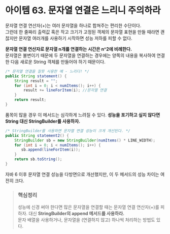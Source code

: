# 아이템 63. 문자열 연결은 느리니 주의하라

문자열 연결 연산자(+)는 여러 문자열을 하나로 합쳐주는 편리한 수단이다.  
그런데 한 줄짜리 출력값 혹은 작고 크기가 고정된 객체의 문자열 표현을 만들 때라면 괜찮지만 문자열 여러개를 사용하기 시작하면 성능 저하를 피할 수 없다.  

**문자열 연결 연산자로 문자열 n개를 연결하는 시간은 n^2에 비례한다.**  
문자열은 불변이기 때문에 두 문자열을 연결하는 경우에는 양쪽의 내용을 복사하여 연결한 다음 새로운 String 객체를 만들어야 하기 때문이다.  

```Java
/* 문자열 연결을 잘못 사용한 예 - 느리다! */
public String statement() {
    String result = "";
    for (int i = 0; i < numItems(); i++) {
        result += lineForItem(i); //문자열 연결
    }
    return result;
}
```
품목이 많을 경우 이 메서드는 심각하게 느려질 수 있다. **성능을 포기하고 싶지 않다면 String 대신 StringBuilder를 사용하자.**  

```Java
/* StringBuilder를 사용하면 문자열 연결 성능이 크게 개선된다. */
public String statement2() {
    StringBuilder sb = new StringBuilder(numItems() * LINE_WIDTH);
    for (int i = 0; i < numItems(); i++) {
       sb.append(lineForItem(i));
    }
    return sb.toString();
}
```
자바 6 이후 문자열 연결 성능을 다방면으로 개선했지만, 이 두 메서드의 성능 차이는 여전히 크다.  
  
> ### 핵심정리
> 성능에 신경 써야 한다면 많은 문자열을 연결할 때는 문자열 연결 연산자(+)를 피하자. 대신 **StringBuilder의 append 메서드를 사용하라.**  
> 문자 배열을 사용하거나, 문자열을 (연결하지 않고) 하나씩 처리하는 방법도 있다.
